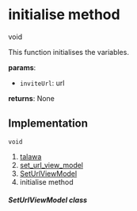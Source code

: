 
<div>

# initialise method

</div>


void 



This function initialises the variables.

**params**:

-   `inviteUrl`: url

**returns**: None



## Implementation

``` language-dart
void  
```







1.  [talawa](../../index.md)
2.  [set_url_view_model](../../view_model_pre_auth_view_models_set_url_view_model/)
3.  [SetUrlViewModel](../../view_model_pre_auth_view_models_set_url_view_model/SetUrlViewModel-class.md)
4.  initialise method

##### SetUrlViewModel class







